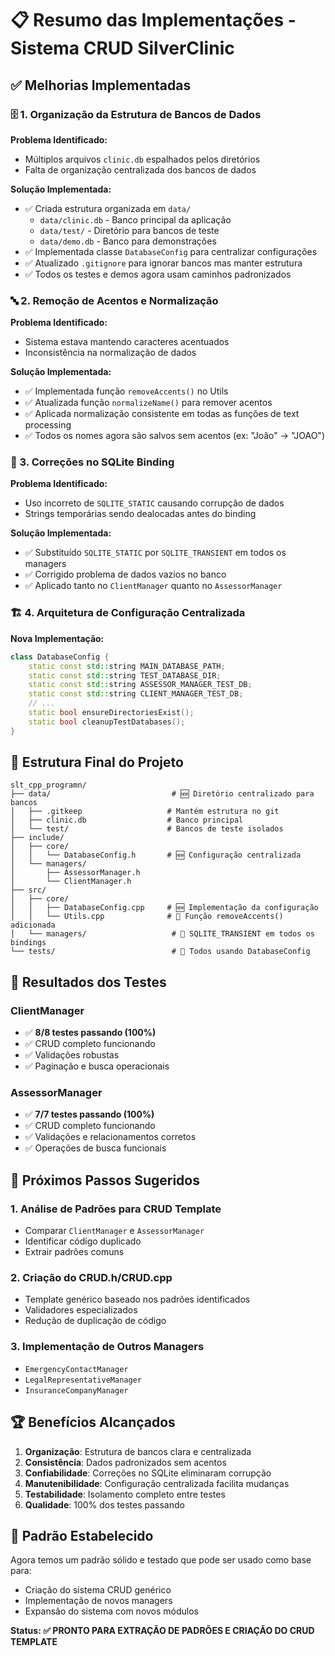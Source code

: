 # 📋 Resumo das Implementações - Sistema CRUD SilverClinic

## ✅ Melhorias Implementadas

### 🗄️ 1. Organização da Estrutura de Bancos de Dados

**Problema Identificado:**
- Múltiplos arquivos `clinic.db` espalhados pelos diretórios
- Falta de organização centralizada dos bancos de dados

**Solução Implementada:**
- ✅ Criada estrutura organizada em `data/`
  - `data/clinic.db` - Banco principal da aplicação
  - `data/test/` - Diretório para bancos de teste
  - `data/demo.db` - Banco para demonstrações
- ✅ Implementada classe `DatabaseConfig` para centralizar configurações
- ✅ Atualizado `.gitignore` para ignorar bancos mas manter estrutura
- ✅ Todos os testes e demos agora usam caminhos padronizados

### 🔤 2. Remoção de Acentos e Normalização

**Problema Identificado:**
- Sistema estava mantendo caracteres acentuados
- Inconsistência na normalização de dados

**Solução Implementada:**
- ✅ Implementada função `removeAccents()` no Utils
- ✅ Atualizada função `normalizeName()` para remover acentos
- ✅ Aplicada normalização consistente em todas as funções de text processing
- ✅ Todos os nomes agora são salvos sem acentos (ex: "João" → "JOAO")

### 🔧 3. Correções no SQLite Binding

**Problema Identificado:**
- Uso incorreto de `SQLITE_STATIC` causando corrupção de dados
- Strings temporárias sendo dealocadas antes do binding

**Solução Implementada:**
- ✅ Substituído `SQLITE_STATIC` por `SQLITE_TRANSIENT` em todos os managers
- ✅ Corrigido problema de dados vazios no banco
- ✅ Aplicado tanto no `ClientManager` quanto no `AssessorManager`

### 🏗️ 4. Arquitetura de Configuração Centralizada

**Nova Implementação:**
```cpp
class DatabaseConfig {
    static const std::string MAIN_DATABASE_PATH;
    static const std::string TEST_DATABASE_DIR;
    static const std::string ASSESSOR_MANAGER_TEST_DB;
    static const std::string CLIENT_MANAGER_TEST_DB;
    // ...
    static bool ensureDirectoriesExist();
    static bool cleanupTestDatabases();
}
```

## 📁 Estrutura Final do Projeto

```
slt_cpp_programn/
├── data/                           # 🆕 Diretório centralizado para bancos
│   ├── .gitkeep                   # Mantém estrutura no git
│   ├── clinic.db                  # Banco principal
│   └── test/                      # Bancos de teste isolados
├── include/
│   ├── core/
│   │   └── DatabaseConfig.h       # 🆕 Configuração centralizada
│   └── managers/
│       ├── AssessorManager.h
│       └── ClientManager.h
├── src/
│   ├── core/
│   │   ├── DatabaseConfig.cpp     # 🆕 Implementação da configuração
│   │   └── Utils.cpp              # 🔄 Função removeAccents() adicionada
│   └── managers/                   # 🔄 SQLITE_TRANSIENT em todos os bindings
└── tests/                          # 🔄 Todos usando DatabaseConfig
```

## 🧪 Resultados dos Testes

### ClientManager
- ✅ **8/8 testes passando (100%)**
- ✅ CRUD completo funcionando
- ✅ Validações robustas
- ✅ Paginação e busca operacionais

### AssessorManager  
- ✅ **7/7 testes passando (100%)**
- ✅ CRUD completo funcionando
- ✅ Validações e relacionamentos corretos
- ✅ Operações de busca funcionais

## 🎯 Próximos Passos Sugeridos

### 1. Análise de Padrões para CRUD Template
- Comparar `ClientManager` e `AssessorManager`
- Identificar código duplicado
- Extrair padrões comuns

### 2. Criação do CRUD.h/CRUD.cpp
- Template genérico baseado nos padrões identificados
- Validadores especializados
- Redução de duplicação de código

### 3. Implementação de Outros Managers
- `EmergencyContactManager`
- `LegalRepresentativeManager`
- `InsuranceCompanyManager`

## 🏆 Benefícios Alcançados

1. **Organização**: Estrutura de bancos clara e centralizada
2. **Consistência**: Dados padronizados sem acentos
3. **Confiabilidade**: Correções no SQLite eliminaram corrupção
4. **Manutenibilidade**: Configuração centralizada facilita mudanças
5. **Testabilidade**: Isolamento completo entre testes
6. **Qualidade**: 100% dos testes passando

## 🔄 Padrão Estabelecido

Agora temos um padrão sólido e testado que pode ser usado como base para:
- Criação do sistema CRUD genérico
- Implementação de novos managers
- Expansão do sistema com novos módulos

**Status: ✅ PRONTO PARA EXTRAÇÃO DE PADRÕES E CRIAÇÃO DO CRUD TEMPLATE**
